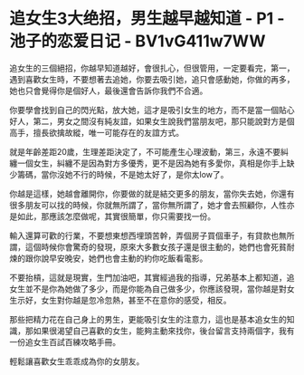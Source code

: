 # 追女生3大绝招，男生越早越知道 - P1 - 池子的恋爱日记 - BV1vG411w7WW

追女生的三個絕招，你越早知道越好，會很扎心，但很管用，一定要看完，第一，遇到喜歡女生時，不要想著去追她，你要去吸引她，追只會感動她，你做的再多，她也只會覺得你是個好人，最後還會告訴你我們不合適。

你要學會找到自己的閃光點，放大她，這才是吸引女生的地方，而不是當一個貼心好人，第二，男女之間沒有純友誼，如果女生說我們當朋友吧，那只能說對方是個高手，擅長欲擒故縱，唯一可能存在的友誼方式。

就是年齡差距20歲，生理差距決定了，不可能產生心理波動，第三，永遠不要糾纏一個女生，糾纏不是因為對方多優秀，更不是因為她有多愛你，真相是你手上缺少籌碼，當你沒她不行的時候，不是她太好了，是你太low了。

你越是這樣，她越會離開你，你要做的就是結交更多的朋友，當你失去她，你還有很多朋友可以找的時候，你就無所謂了，當你無所謂了，她才會去照顧你，人性亦是如此，那應該怎麼做呢，其實很簡單，你只需要找一份。

輸入還算可歡的行業，不要想東想西埋頭苦幹，弄個房子買個車子，有貸款也無所謂，這個時候你會驚奇的發現，原來大多數女孩子還是很主動的，她們也會死貧耐煉的跟你說早安晚安，她們也會主動的約你吃飯看電影。

不要抬槓，這就是現實，生門加油吧，其實經過我的指導，兄弟基本上都知道，追女生並不是你為她做了多少，而是你能為自己做多少，你應該發現，當你越是對女生示好，女生對你越是忽冷忽熱，甚至不在意你的感受，相反。

那些把精力花在自己身上的男生，更能吸引女生的注意力，這也是基本追女生的知識，那如果很渴望自己喜歡的女生，能夠主動來找你，後台留言支持兩個字，我有一份追女生百試百練攻略手冊。

輕鬆讓喜歡女生乖乖成為你的女朋友。